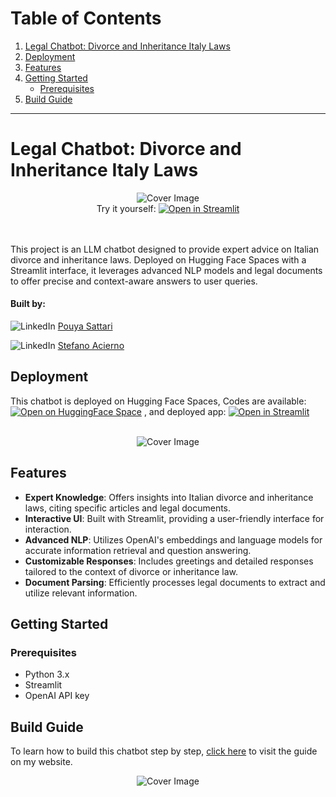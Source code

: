 # Table of Contents
1. [Legal Chatbot: Divorce and Inheritance Italy Laws](#legal-chatbot-divorce-and-inheritance-italy-laws)
2. [Deployment](#deployment)
3. [Features](#features)
4. [Getting Started](#getting-started)
   - [Prerequisites](#prerequisites)
5. [Build Guide](#build-guide)

---

# Legal Chatbot: Divorce and Inheritance Italy Laws

<div align="center">
  <img src="https://sattari.org/wp-content/uploads/2024/01/Screen_Recording_2024-01-31_at_16_06_49_AdobeExpress-ezgif.com-video-to-gif-converter.gif" alt="Cover Image" style="max-width:100%; max-height:300px; pointer-events: none;">
</div>

<div align="center">
  Try it yourself: <a href="https://sattari-legal-chat-bot.hf.space" target="_blank"><img src="https://static.streamlit.io/badges/streamlit_badge_black_white.svg" alt="Open in Streamlit"></a>
</div>

<br>
<br>

This project is an LLM chatbot designed to provide expert advice on Italian divorce and inheritance laws. Deployed on Hugging Face Spaces with a Streamlit interface, it leverages advanced NLP models and legal documents to offer precise and context-aware answers to user queries.

#### Built by:
![LinkedIn](https://img.shields.io/badge/-blue?style=flat&logo=LinkedIn&logoColor=white) [Pouya Sattari](https://www.linkedin.com/in/pouya-sattari/) 

![LinkedIn](https://img.shields.io/badge/-blue?style=flat&logo=LinkedIn&logoColor=white) [Stefano Acierno](https://www.linkedin.com/in/stefano-acierno-490b24284) 

## Deployment

This chatbot is deployed on Hugging Face Spaces, Codes are available:  [![Open on HuggingFace Space](https://huggingface.co/datasets/huggingface/badges/resolve/main/open-in-hf-spaces-sm.svg)](https://huggingface.co/spaces/sattari/legal-chat-bot/tree/main)  , and deployed app: [![Open in Streamlit](https://static.streamlit.io/badges/streamlit_badge_black_white.svg)](https://sattari-legal-chat-bot.hf.space)

<br>

<div align="center">
  <img src="https://sattari.org/wp-content/uploads/2024/02/thumbnail.png" alt="Cover Image" style="max-width:50%; max-height:100px; pointer-events: none;">
</div>

## Features

- **Expert Knowledge**: Offers insights into Italian divorce and inheritance laws, citing specific articles and legal documents.
- **Interactive UI**: Built with Streamlit, providing a user-friendly interface for interaction.
- **Advanced NLP**: Utilizes OpenAI's embeddings and language models for accurate information retrieval and question answering.
- **Customizable Responses**: Includes greetings and detailed responses tailored to the context of divorce or inheritance law.
- **Document Parsing**: Efficiently processes legal documents to extract and utilize relevant information.

## Getting Started

### Prerequisites

- Python 3.x
- Streamlit
- OpenAI API key

## Build Guide

To learn how to build this chatbot step by step, [click here](https://sattari.org/legal-chatbot-divorce-and-inheritance-italy-laws/) to visit the guide on my website.

<div align="center">
  <img src="https://sattari.org/wp-content/uploads/2024/03/dl.beatsnoop.com-1709658529.jpg" alt="Cover Image" style="max-width:100%; max-height:300px; pointer-events: none;">
</div>
